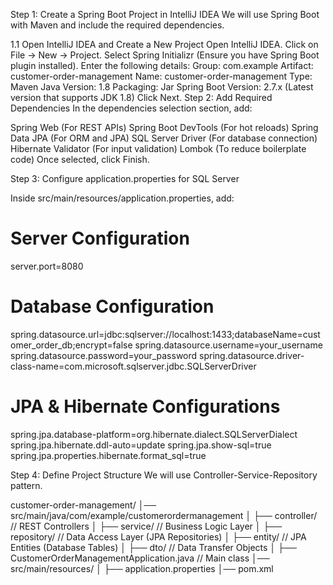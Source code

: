 Step 1: Create a Spring Boot Project in IntelliJ IDEA
We will use Spring Boot with Maven and include the required dependencies.

1.1 Open IntelliJ IDEA and Create a New Project
Open IntelliJ IDEA.
Click on File → New → Project.
Select Spring Initializr (Ensure you have Spring Boot plugin installed).
Enter the following details:
Group: com.example
Artifact: customer-order-management
Name: customer-order-management
Type: Maven
Java Version: 1.8
Packaging: Jar
Spring Boot Version: 2.7.x (Latest version that supports JDK 1.8)
Click Next.
Step 2: Add Required Dependencies
In the dependencies selection section, add:

Spring Web (For REST APIs)
Spring Boot DevTools (For hot reloads)
Spring Data JPA (For ORM and JPA)
SQL Server Driver (For database connection)
Hibernate Validator (For input validation)
Lombok (To reduce boilerplate code)
Once selected, click Finish.

Step 3: Configure application.properties for SQL Server

Inside src/main/resources/application.properties,
 add:

# Server Configuration
server.port=8080

# Database Configuration
spring.datasource.url=jdbc:sqlserver://localhost:1433;databaseName=customer_order_db;encrypt=false
spring.datasource.username=your_username
spring.datasource.password=your_password
spring.datasource.driver-class-name=com.microsoft.sqlserver.jdbc.SQLServerDriver

# JPA & Hibernate Configurations
spring.jpa.database-platform=org.hibernate.dialect.SQLServerDialect
spring.jpa.hibernate.ddl-auto=update
spring.jpa.show-sql=true
spring.jpa.properties.hibernate.format_sql=true

Step 4: Define Project Structure
We will use Controller-Service-Repository pattern.

customer-order-management/
│── src/main/java/com/example/customerordermanagement
│   ├── controller/         // REST Controllers
│   ├── service/            // Business Logic Layer
│   ├── repository/         // Data Access Layer (JPA Repositories)
│   ├── entity/             // JPA Entities (Database Tables)
│   ├── dto/                // Data Transfer Objects
│   ├── CustomerOrderManagementApplication.java  // Main class
│── src/main/resources/
│   ├── application.properties
│── pom.xml

